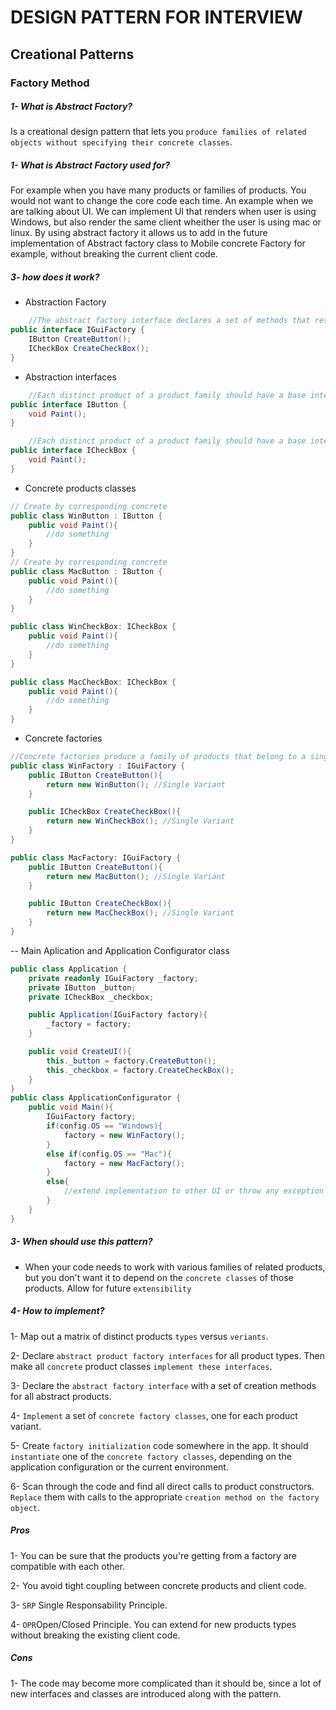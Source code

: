 # DESIGN PATTERN FOR INTERVIEW
## Creational Patterns
### Factory Method
##### 1- What is Abstract Factory?
Is a creational design pattern that lets you ```produce families of related objects without specifying their concrete classes```.

##### 1- What is Abstract Factory used for?
For example when you have many products or families of products. You would not want to change the core code each time. An example when we are talking about UI. We can implement UI that renders when user is using Windows, but also render the same client wheither the user is using mac or linux. By using abstract factory it allows us to add in the future implementation of Abstract factory class to Mobile concrete Factory for example, without breaking the current client code.


##### 3- how does it work?

- Abstraction Factory
```c#
    //The abstract factory interface declares a set of methods that returns different abstract products.
public interface IGuiFactory {
    IButton CreateButton();
    ICheckBox CreateCheckBox();
}
```
- Abstraction interfaces
```c#
    //Each distinct product of a product family should have a base interface. All variants of this product must implement this interface.
public interface IButton {
    void Paint();
}

    //Each distinct product of a product family should have a base interface. All variants of this product must implement this interface.
public interface ICheckBox {
    void Paint();
}
```
- Concrete products classes
```c#
// Create by corresponding concrete
public class WinButton : IButton {
    public void Paint(){
        //do something
    }
}
// Create by corresponding concrete
public class MacButton : IButton {
    public void Paint(){
        //do something
    }
}

public class WinCheckBox: ICheckBox {
    public void Paint(){
        //do something
    }
}

public class MacCheckBox: ICheckBox {
    public void Paint(){
        //do something
    }
}
```
- Concrete factories
```c#
//Concrete factories produce a family of products that belong to a single variant.
public class WinFactory : IGuiFactory {
    public IButton CreateButton(){
        return new WinButton(); //Single Variant
    }

    public ICheckBox CreateCheckBox(){
        return new WinCheckBox(); //Single Variant
    }
}

public class MacFactory: IGuiFactory {
    public IButton CreateButton(){
        return new MacButton(); //Single Variant
    }

    public IButton CreateCheckBox(){
        return new MacCheckBox(); //Single Variant
    }
}
```
-- Main Aplication and Application Configurator class
```c#
public class Application {
    private readonly IGuiFactory _factory;
    private IButton _button;
    private ICheckBox _checkbox;

    public Application(IGuiFactory factory){
        _factory = factory;
    }

    public void CreateUI(){
        this._button = factory.CreateButton();
        this._checkbox = factory.CreateCheckBox();
    }
}
public class ApplicationConfigurator {
    public void Main(){
        IGuiFactory factory;
        if(config.OS == "Windows){
            factory = new WinFactory();
        }
        else if(config.OS == "Mac"){
            factory = new MacFactory();
        }
        else{
            //extend implementation to other UI or throw any exception
        }
    }
}
```

##### 3- When should use this pattern?
- When your code needs to work with various families of related products, but you don't want it to depend on the ```concrete classes``` of those products. Allow for future ```extensibility```

##### 4- How to implement?
1- Map out a matrix of distinct products ```types``` versus ```veriants```.

2- Declare ```abstract product factory interfaces``` for all product types. Then make all ```concrete``` product classes ```implement these interfaces```.

3- Declare the ```abstract factory interface``` with a set of creation methods for all abstract products.

4- ```Implement``` a set of ```concrete factory classes```, one for each product variant.

5- Create ```factory initialization``` code somewhere in the app. It should ```instantiate``` one of the ```concrete factory classes```, depending on the application configuration or the current environment.

6- Scan through the code and find all direct calls to product constructors. ```Replace``` them with calls to the appropriate ```creation method on the factory object```.

##### Pros
1- You can be sure that the products you're getting from a factory are compatible with each other.


2- You avoid tight coupling between concrete products and client code.

3- ```SRP``` Single Responsability Principle.

4- ```OPR```Open/Closed Principle. You can extend for new products types without breaking the existing client code.

##### Cons
1- The code may become more complicated than it should be, since a lot of new interfaces and classes are introduced along with the pattern.